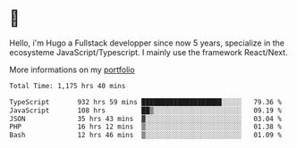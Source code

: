 # 👋 

Hello, i'm Hugo a Fullstack developper since now 5 years, specialize in the ecosysteme JavaScript/Typescript. I mainly use the framework React/Next.

More informations on my [portfolio](https://hcampos.fr)

<!--START_SECTION:waka-->

```txt
Total Time: 1,175 hrs 40 mins

TypeScript       932 hrs 59 mins ████████████████████░░░░░   79.36 %
JavaScript       108 hrs         ██▒░░░░░░░░░░░░░░░░░░░░░░   09.19 %
JSON             35 hrs 43 mins  ▓░░░░░░░░░░░░░░░░░░░░░░░░   03.04 %
PHP              16 hrs 12 mins  ▒░░░░░░░░░░░░░░░░░░░░░░░░   01.38 %
Bash             12 hrs 46 mins  ▒░░░░░░░░░░░░░░░░░░░░░░░░   01.09 %
```

<!--END_SECTION:waka-->
